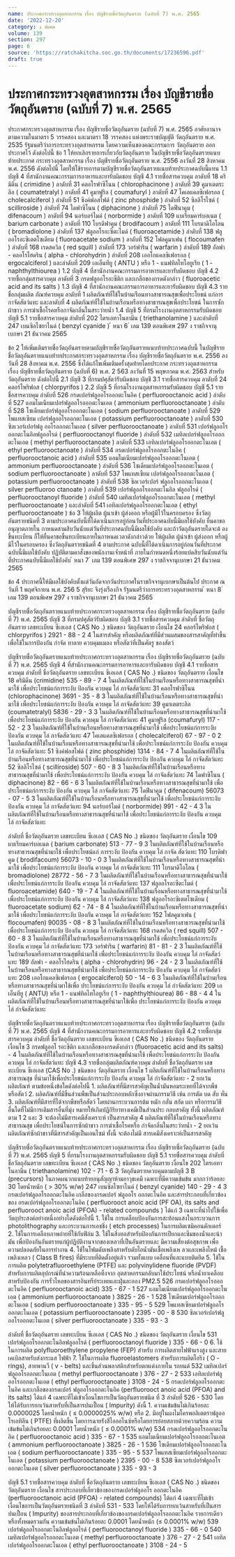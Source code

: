 ```yaml
---
name: ประกาศกระทรวงอุตสาหกรรม เรื่อง บัญชีรายชื่อวัตถุอันตราย (ฉบับที่ 7) พ.ศ. 2565
date: '2022-12-20'
category: ง พิเศษ
volume: 139
section: 297
page: 6
source: 'https://ratchakitcha.soc.go.th/documents/17236596.pdf'
draft: true
---
```


# ประกาศกระทรวงอุตสาหกรรม เรื่อง บัญชีรายชื่อวัตถุอันตราย (ฉบับที่ 7) พ.ศ. 2565

ประกาศกระทรวงอุตสาหกรรม เรื่อง บัญชีรายชื่อวัตถุอันตราย (ฉบับที่ 7) พ.ศ. 2565 อาศัยอานาจตามความในมาตรา 5 วรรคสอง และมาตรา 18 วรรคสอง แห่งพระราชบัญญัติ วัตถุอันตราย พ.ศ. 2535 รัฐมนตรีว่าการกระทรวงอุตสาหกรรม โดยความเห็นของคณะกรรมการ วัตถุอันตราย ออกประกาศไว้ ดังต่อไปนี้ ข้อ 1 ให้ยกเลิกรายการเกี่ยวกับวัตถุอันตราย ในบัญชีรายชื่อวัตถุอันตรายแนบท้ายประกาศ กระทรวงอุตสาหกรรม เรื่อง บัญชีรายชื่อวัตถุอันตราย พ.ศ. 2556 ลงวันที่ 28 สิงหาคม พ.ศ. 2556 ดังต่อไปนี้ โดยให้ใช้รายการตามบัญชีรายชื่อวัตถุอันตรายแนบท้ายประกาศฉบับนี้แทน 1.1 บัญชี 4 ที่สานักงานคณะกรรมการอาหารและยารับผิดชอบ บัญชี 4.1 รายชื่อสารควบคุม ลาดับที่ 18 คริมิดีน ( crimidine ) ลาดับที่ 31 คลอโรฟาซิโนน ( chlorophacinone ) ลาดับที่ 39 คูมาเตตระลิล ( coumatetralyl ) ลาดับที่ 41 คูมาฟูริล ( coumafuryl ) ลาดับที่ 47 โคเลแคลซิเฟอรอล ( cholecalciferol ) ลำดับที่ 51 ซิงค์ฟอสไฟด์ ( zinc phosphide ) ลำดับที่ 52 ซิลลิโรไซด์ ( scilliroside ) ลำดับที่ 74 ไดฟาซิโนน ( diphacinone ) ลำดับที่ 75 ไดฟีนาคูม ( difenacoum ) ลาดับที่ 94 นอร์บอร์ไมด์ ( norbormide ) ลาดับที่ 109 แบเรียมคาร์บอเนต ( barium carbonate ) ลาดับที่ 110 โบรดิฟาคูม ( brodifacoum ) ลาดับที่ 111 โบรมาดิโอโลน ( bromadiolone ) ลำดับที่ 137 ฟลูออโรอะซีตะไมด์ ( fluoroacetamide ) ลำดับที่ 138 ฟลูออโรอะซิเตตโซเดียม ( fluoroacetate sodium ) ลาดับที่ 152 โฟลคูมาเฟน ( flocoumafen ) ลำดับที่ 168 เรดสควิล ( red squill ) ลำดับที่ 173 วอร์ฟาริน ( warfarin ) ลำดับที่ 189 อัลฟา - คลอโรไฮดริน ( alpha - chlorohydrin ) ลำดับที่ 208 เออโกแคลซิเฟอรอล ( ergocalciferol ) และลำดับที่ 209 เอเอ็นทียู ( ANTU ) หรือ 1 - แนฟทิลไทโอยูเรีย ( 1 - naphthylthiourea ) 1.2 บัญชี 4 ที่สานักงานคณะกรรมการอาหารและยารับผิดชอบ บัญชี 4.2 รายชื่อกลุ่มสารควบคุม ลาดับที่ 3 กรดฟลูออโรอะซีติก และเกลือของกรดดังกล่าว ( fluoroacetic acid and its salts ) 1.3 บัญชี 4 ที่สานักงานคณะกรรมการอาหารและยารับผิดชอบ บัญชี 4.3 รายชื่อกลุ่มผลิต ภัณฑ์ควบคุม ลาดับที่ 1 ผลิตภัณฑ์ที่ใช้ในบ้านเรือนทางสาธารณสุขเพื่อประโยชน์ แก่การกาจัดสัตว์แทะ และลาดับที่ 4 ผลิตภัณฑ์ที่ใช้ในบ้านเรือนหรือทางสาธารณสุขเพื่อประโยชน์ ในการซักผ้าขาว การฆ่าเชื้อโรคหรือกาจัดกลิ่นในสระว่ายน้ำ 1.4 บัญชี 5 ที่กรมโรงงานอุตสาหกรรมรับผิดชอบ บัญชี 5.1 รายชื่อสารควบคุม ลำดับที่ 202 ไตรเอทาโนลามีน ( triethanolamine ) และลำดับที่ 247 เบนซิลไซยาไนด์ ( benzyl cyanide ) ้ หนา 6 ่ เลม 139 ตอนพิเศษ 297 ง ราชกิจจานุเบกษา 21 ธันวาคม 2565

ข้อ 2 ให้เพิ่มเติมรายชื่อวัตถุอันตรายตามบัญชีรายชื่อวัตถุอันตรายแนบท้ายประกาศฉบับนี้ ในบัญชีรายชื่อวัตถุอันตรายแนบท้ายประกาศกระทรวงอุตสาหกรรม เรื่อง บัญชีรายชื่อวัตถุอันตราย พ.ศ. 2556 ลงวันที่ 28 สิงหาคม พ.ศ. 2556 ซึ่งได้แก้ไขเพิ่มเติมครั้งสุดท้ายโดยประกาศ กระทรวงอุตสาหกรรม เรื่อง บัญชีรายชื่อวัตถุอันตราย (ฉบับที่ 6) พ.ศ. 2 563 ลงวันที่ 15 พฤษภาคม พ.ศ. 2563 สำหรับวัตถุอันตราย ดังต่อไปนี้ 2.1 บัญชี 3 ที่กรมปศุสัตว์รับผิดชอบ บัญชี 3.1 รายชื่อสารควบคุม ลาดับที่ 24 คลอร์ไพริฟอส ( chlorpyrifos ) 2.2 บัญชี 5 ที่กรมโรงงานอุตสาหกรรมรับผิดชอบ บัญชี 5.1 รายชื่อสารควบคุม ลำดับที่ 526 กรดเปอร์ฟลูออโรออกตะโนอิค ( perfluorooctanoic acid ) ลำดับที่ 527 แอมโมเนียมเปอร์ฟลูออโรออกตะโนเอต ( ammonium perfluorooctanoate ) ลำดับที่ 528 โซเดียมเปอร์ฟลูออโรออกตะโนเอต ( sodium perfluorooctanoate ) ลาดับที่ 529 โพแทสเซียม เปอร์ฟลูออโรออกตะโนเอต ( potassium perfluorooctanoate ) ลาดับที่ 530 ซิลเวอร์เปอร์ฟลู ออโรออกตะโนเอต ( silver perfluorooctanoate ) ลาดับที่ 531 เปอร์ฟลูออโรออกตะโนอิลฟลูออไรด์ ( perfluorooctanoyl fluoride ) ลำดับที่ 532 เมทิลเปอร์ฟลูออโรออกตะโนเอต ( methyl perfluorooctanoate ) ลาดับที่ 533 เอทิลเปอร์ฟลูออโรออกตะโนเอต ( ethyl perfluorooctanoate ) ลำดับที่ 534 กรดเปอร์ฟลูออโรออกตะโนอิค ( perfluorooctanoic acid ) ลำดับที่ 535 แอมโมเนียมเปอร์ฟลูออโรออกตะโนเอต ( ammonium perfluorooctanoate ) ลำดับที่ 536 โซเดียมเปอร์ฟลูออโรออกตะโนเอต ( sodium perfluorooctanoate ) ลาดับที่ 537 โพแทสเซียม เปอร์ฟลูออโรออกตะโนเอต ( potassium perfluorooctanoate ) ลำดับที่ 538 ซิลเวอร์เปอร์ ฟลูออโรออกตะโนเอต ( silver perfluoroo ctanoate ) ลาดับที่ 539 เปอร์ฟลูออโรออกตะโนอิล ฟลูออไรด์ ( perfluorooctanoyl fluoride ) ลำดับที่ 540 เมทิลเปอร์ฟลูออโรออกตะโนเอต ( methyl perfluorooctanoate ) และลำดับที่ 541 เอทิลเปอร์ฟลูออโรออกตะโนเอต ( ethyl perfluorooctanoate ) ข้อ 3 ให้ผู้ผลิต ผู้นาเข้า ผู้ส่งออก หรือผู้มีไว้ในครอบครอง ซึ่งวัตถุอันตรายชนิดที่ 3 ตามประกาศฉบับนี้ที่ได้ดาเนินการอยู่ก่อนวันที่ประกาศฉบับนี้มีผลใช้บังคับ ยื่นคาขออนุญาตภายใน กาหนดสามสิบวันนับแต่วันที่ประกาศฉบับนี้มีผลใช้บังคับ และถ้าวัตถุอันตรายใดจะต้ องขึ้นทะเบียน ก็ให้ยื่นคาขอขึ้นทะเบียนภายในกาหนดเวลาดังกล่าวด้วย ให้ผู้ผลิต ผู้นำเข้า ผู้ส่งออก หรือผู้มีไว้ในครอบครอง ซึ่งวัตถุอันตรายชนิดที่ 4 ตามประกาศ ฉบับนี้ที่ได้ดาเนินการอยู่ก่อนวันที่ประกาศฉบับนี้มีผลใช้บังคับ ปฏิบัติตามคาสั่งของพนักงานเจ้ำหน้าที่ ภายในกำหนดหนึ่งร้อยแปดสิบวันนับแต่วันที่ประกาศฉบับนี้มีผลใช้บังคับ ้ หนา 7 ่ เลม 139 ตอนพิเศษ 297 ง ราชกิจจานุเบกษา 21 ธันวาคม 2565

ข้อ 4 ประกาศนี้ให้มีผลใช้บังคับตั้งแต่วันถัดจากวันประกาศในราชกิจจานุเบกษาเป็นต้นไป ประกาศ ณ วันที่ 1 พฤศจิกายน พ.ศ. 256 5 สุริยะ จึงรุ่งเรืองกิจ รัฐมนตรีว่าการกระทรวงอุตสาหกรรม ้ หนา 8 ่ เลม 139 ตอนพิเศษ 297 ง ราชกิจจานุเบกษา 21 ธันวาคม 2565

บัญชีรายชื่อวัตถุอันตรายแนบท้ายประกาศกระทรวงอุตสาหกรรม เรื่อง บัญชีรายชื่อวัตถุอันตราย (ฉบับที่ 7) พ.ศ. 2565 บัญชี 3 ที่กรมปศุสัตว์รับผิดชอบ บัญชี 3.1 รายชื่อสารควบคุม ลำดับที่ ชื่อวัตถุอันตราย เลขทะเบียน ซีเอเอส ( CAS No .) ชนิดของ วัตถุอันตราย เงื่อนไข 24 คลอร์ไพริฟอส ( chlorpyrifos ) 2921 - 88 - 2 4 ในสารสำคัญ หรือผลิตภัณฑ์ที่มีส่วนผสมของสารสาคัญที่ทำขึ้น เพื่อใช้ในการป้องกัน กำจัด ทาลาย ควบคุมแมลง หรือสัตว์ที่เป็นศัตรู ของสัตว์

บัญชีรายชื่อวัตถุอันตรายแนบท้ายประกาศกระทรวงอุตสาหกรรม เรื่อง บัญชีรายชื่อวัตถุอันตราย (ฉบับที่ 7) พ.ศ. 2565 บัญชี 4 ที่สำนักงานคณะกรรมการอาหารและยารับผิดชอบ บัญชี 4.1 รายชื่อสารควบคุม ลำดับที่ ชื่อวัตถุอันตราย เลขทะเบียน ซีเอเอส ( CAS No .) ชนิดของ วัตถุอันตราย เงื่อนไข 18 คริมิดีน (crimidine) 535 - 89 - 7 4 ในผลิตภัณฑ์ที่ใช้ในบ้านเรือนหรือทางสาธารณสุขที่นำมาใช้ เพื่อประโยชน์แก่การระงับ ป้องกัน ควบคุม ไล่ กาจัดสัตว์แทะ 31 คลอโรฟาซิโนน (chlorophacinone) 3691 - 35 - 8 3 ในผลิตภัณฑ์ที่ใช้ในบ้านเรือนหรือทางสาธารณสุขที่นำมาใช้ เพื่อประโยชน์แก่การระงับ ป้องกัน ควบคุม ไล่ กาจัดสัตว์แทะ 39 คูมาเตตระลิล (coumatetralyl) 5836 - 29 - 3 3 ในผลิตภัณฑ์ที่ใช้ในบ้านเรือนหรือทางสาธารณสุขที่นำมาใช้ เพื่อประโยชน์แก่การระงับ ป้องกัน ควบคุม ไล่ กาจัดสัตว์แทะ 41 คูมาฟูริล (coumafuryl) 117 - 52 - 2 3 ในผลิตภัณฑ์ที่ใช้ในบ้านเรือนหรือทางสาธารณสุขที่นำมาใช้ เพื่อประโยชน์แก่การระงับ ป้องกัน ควบคุม ไล่ กาจัดสัตว์แทะ 47 โคเลแคลซิเฟอรอล ( cholecalciferol) 67 - 97 - 0 2 ในผลิตภัณฑ์ที่ใช้ในบ้านเรือนหรือทางสาธารณสุขที่นำมาใช้ เพื่อประโยชน์แก่การระงับ ป้องกัน ควบคุม ไล่ กาจัดสัตว์แทะ 51 ซิงค์ฟอสไฟด์ ( zinc phosphide) 1314 - 84 - 7 4 ในผลิตภัณฑ์ที่ใช้ในบ้านเรือนหรือทางสาธารณสุขที่นำมาใช้ เพื่อประโยชน์แก่การระงับ ป้องกัน ควบคุม ไล่ กาจัดสัตว์แทะ 52 ซิลลิโรไซด์ ( scilliroside) 507 - 60 - 8 3 ในผลิตภัณฑ์ที่ใช้ในบ้านเรือนหรือทางสาธารณสุขที่นำมาใช้ เพื่อประโยชน์แก่การระงับ ป้องกัน ควบคุม ไล่ กาจัดสัตว์แทะ 74 ไดฟาซิโนน ( diphacinone) 82 - 66 - 6 3 ในผลิตภัณฑ์ที่ใช้ในบ้านเรือนหรือทางสาธารณสุขที่นำมาใช้ เพื่อประโยชน์แก่การระงับ ป้องกัน ควบคุม ไล่ กาจัดสัตว์แทะ 75 ไดฟีนาคูม ( difenacoum) 56073 - 07 - 5 3 ในผลิตภัณฑ์ที่ใช้ในบ้านเรือนหรือทางสาธารณสุขที่นำมาใช้ เพื่อประโยชน์แก่การระงับ ป้องกัน ควบคุม ไล่ กาจัดสัตว์แทะ 94 นอร์บอร์ไมด์ ( norbormide) 991 - 42 - 4 3 ในผลิตภัณฑ์ที่ใช้ในบ้านเรือนหรือทางสาธารณสุขที่นำมาใช้ เพื่อประโยชน์แก่การระงับ ป้องกัน ควบคุม ไล่ กาจัดสัตว์แทะ

ลำดับที่ ชื่อวัตถุอันตราย เลขทะเบียน ซีเอเอส ( CAS No .) ชนิดของ วัตถุอันตราย เงื่อนไข 109 แบเรียมคาร์บอเนต ( barium carbonate) 513 - 77 - 9 3 ในผลิตภัณฑ์ที่ใช้ในบ้านเรือนหรือทางสาธารณสุขที่นำมาใช้ เพื่อประโยชน์แก่ การระงับ ป้องกัน ควบคุม ไล่ กาจัด สัตว์แทะ 110 โบรดิฟาคูม ( brodifacoum) 56073 - 10 - 0 3 ในผลิตภัณฑ์ที่ใช้ในบ้านเรือนหรือทางสาธารณสุขที่นำมาใช้ เพื่อประโยชน์แก่การระงับ ป้องกัน ควบคุม ไล่ กาจัดสัตว์แทะ 111 โบรมาดิโอโลน ( bromadiolone) 28772 - 56 - 7 3 ในผลิตภัณฑ์ที่ใช้ในบ้านเรือนหรือทางสาธารณสุขที่นำมาใช้ เพื่อประโยชน์แก่การระงับ ป้องกัน ควบคุม ไล่ กาจัดสัตว์แทะ 137 ฟลูออโรอะซีตะไมด์ ( fluoroacetamide) 640 - 19 - 7 4 ในผลิตภัณฑ์ที่ใช้ในบ้านเรือนหรือทางสาธารณสุขที่นำมาใช้ เพื่อประโยชน์แก่การระงับ ป้องกัน ควบคุม ไล่ กาจัดสัตว์แทะ 138 ฟลูออโรอะซิเตตโซเดียม ( fluoroacetate sodium) 62 - 74 - 8 4 ในผลิตภัณฑ์ที่ใช้ในบ้านเรือนหรือทางสาธารณสุขที่นำมาใช้ เพื่อประโยชน์แก่การระงับ ป้องกัน ควบคุม ไล่ กาจัดสัตว์แทะ 152 โฟลคูมาเฟน ( flocoumafen) 90035 - 08 - 8 3 ในผลิตภัณฑ์ที่ใช้ในบ้านเรือนหรือทางสาธารณสุขที่นำมาใช้ เพื่อประโยชน์แก่การระงับ ป้องกัน ควบคุม ไล่ กาจัดสัตว์แทะ 168 เรดสควิล ( red squill) 507 - 60 - 8 3 ในผลิตภัณฑ์ที่ใช้ในบ้านเรือนหรือทางสาธารณสุขที่นำมาใช้ เพื่อประโยชน์แก่การระงับ ป้องกัน ควบคุม ไล่ กาจัดสัตว์แทะ 173 วอร์ฟาริน ( warfarin) 81 - 81 - 2 3 ในผลิตภัณฑ์ที่ใช้ในบ้านเรือนหรือทางสาธารณสุขที่นำมาใช้ เพื่อประโยชน์แก่การระงับ ป้องกัน ควบคุม ไล่ กาจัดสัตว์แทะ 189 อัลฟา - คลอโรไฮดริน ( alpha - chlorohydrin) 96 - 24 - 2 3 ในผลิตภัณฑ์ที่ใช้ในบ้านเรือนหรือทางสาธารณสุขที่นำมาใช้ เพื่อประโยชน์แก่การระงับ ป้องกัน ควบคุม ไล่ กาจัดสัตว์แทะ 208 เออโกแคลซิเฟอรอล ( ergocalciferol) 50 - 14 - 6 3 ในผลิตภัณฑ์ที่ใช้ในบ้านเรือนหรือทางสาธารณสุขที่นำมาใช้เพื่อ ประโยชน์แก่การระงับ ป้องกัน ควบคุม ไล่ กำจัดสัตว์แทะ 209 เอเอ็นทียู ( ANTU) หรือ 1 - แนฟทิลไทโอยูเรีย ( 1 - naphthylthiourea) 86 - 88 - 4 4 ในผลิตภัณฑ์ที่ใช้ในบ้านเรือนหรือทางสาธารณสุขที่นำมาใช้เพื่อ ประโยชน์แก่การระงับ ป้องกัน ควบคุม ไล่ กำจัดสัตว์แทะ

บัญชีรายชื่อวัตถุอันตรายแนบท้ายประกาศกระทรวงอุตสาหกรรม เรื่อง บัญชีรายชื่อวัตถุอันตราย (ฉบับที่ 7) พ.ศ. 2565 บัญชี 4 ที่สำนักงานคณะกรรมการอาหารและยารับผิดชอบ บัญชี 4.2 รายชื่อกลุ่มสารควบคุม ลำดับที่ ชื่อวัตถุอันตราย เลขทะเบียน ซีเอเอส ( CAS No .) ชนิดของ วัตถุอันตราย เงื่อนไข 3 กรดฟลูออโ รอะซีติก และเกลือของกรดดังกล่าว (fluoroacetic acid and its salts) - 4 ในผลิตภัณฑ์ที่ใช้ในบ้านเรือนหรือทางสาธารณสุขที่นำมาใช้ เพื่อประโยชน์แก่การระงับ ป้องกัน ควบคุม ไล่ กาจัดสัตว์แทะ บัญชี 4.3 รายชื่อกลุ่มผลิตภัณฑ์ควบคุม ลำดับที่ ชื่อวัตถุอันตราย เลขทะเบียน ซีเอเอส (CAS No .) ชนิดของ วัตถุอันตราย เงื่อนไข 1 ผลิตภัณฑ์ที่ใช้ในบ้านเรือนหรือทางสาธารณสุข ที่นำมาใช้เพื่อประโยชน์แก่การระงับ ป้องกัน ควบคุม ไล่ กำจัดสัตว์แทะ - 2 ยกเว้นผลิตภัณฑ์ ตามข้อหนึ่งข้อใดดังต่อไปนี้ 1. ผลิตภัณฑ์ที่มีสารสาคัญเป็นน้ำมันหอมระเหยที่ได้จากพืช หรือสัตว์ 2. ผลิตภัณฑ์ที่มีชิ้นส่วนพืชเป็นส่วนประกอบหลักซึ่งอาจผ่านกรรมวิธี เช่น การตัด บด สับ หั่น 3. ผลิตภัณฑ์ที่มีสารที่ได้จากพืชหรือสัตว์ โดยผ่านกระบวนการต้ม หมัก กลั่น สกัด เผา หรือกรรมวิธีอื่นใดที่ไม่มีการเติมสารอื่นที่มุ่ง หมายให้เกิดปฏิกิริยาทางเคมีเป็นส่วนประ กอบสาคัญ ทั้งนี้ ผลิตภัณฑ์ตาม 1 2 และ 3 จะต้องไม่มีสารเคมีสังเคราะห์ เป็นสารสาคัญ 4 ผลิตภัณฑ์ที่ใช้ในบ้านเรือนหรือทางสาธารณสุข เพื่อประโยชน์ในการซักผ้าขาว การฆ่าเชื้อโรคหรือ กำจัดกลิ่นในสระว่ายน้ำ - 2 ยกเว้นผลิตภัณฑ์ซักผ้าขาวที่มีสารสำคัญเป็นเอนไซม์ ทั้งนี้ จะต้องไม่มี สารเคมีสังเคราะห์เป็นสารสาคัญ

บัญชีรายชื่อวัตถุอันตรายแนบท้ายประกาศกระทรวงอุตสาหกรรม เรื่อง บัญชีรายชื่อวัตถุอันตราย (ฉบับที่ 7) พ.ศ. 2565 บัญชี 5 ที่กรมโรงงานอุตสาหกรรมรับผิดชอบ บัญชี 5.1 รายชื่อสารควบคุม ลำดับที่ ชื่อวัตถุอันตราย เลขทะเบียน ซีเอเอส ( CAS No .) ชนิดของ วัตถุอันตราย เงื่อนไข 202 ไตรเอทาโนลามีน ( triethanolamine) 102 - 71 - 6 3 วัตถุอันตรายควบคุมตามบัญชี 3 B (precursors) ในภาคผนวกแนบท้ายอนุสัญญาห้ามอาวุธเคมี เฉพาะที่มีความเข้มข้น มากกว่าร้อยละ 30 โดยน้ำหนัก ( > 30% w/w) 247 เบนซิลไซยาไนด์ ( benzyl cyanide) 140 - 29 - 4 3 กรดเปอร์ฟลูออโรออกตะโนอิค เกลือของกรดเปอร์ ฟลูออโร ออกตะโนอิค และสารประกอบที่เกี่ยวข้องของ กรดเปอร์ฟลูออโรออกตะโนอิค ( perfluorooct anoic acid (PF OA), its salts and perfluorooct anoic acid (PFOA) - related compounds ) ได้แก่ 3 เฉพาะที่นำไปใช้เพื่อวัตถุประสงค์อย่างหนึ่งอย่างใดดังต่อไปนี้ 1. ใช้ใน การเคลือบป้องกันการสะท้อนแสงในกระบวนการ photolithography และกระบวนการเอชชิ่ง ( etch processes) ในการผลิตเซมิคอนดักเตอร์ 2. ใช้ในการเคลือบภาพถ่ายที่ใช้กับฟิล์ม 3. ใช้ในสิ่งทอสำหรับป้องกันการเปียกและซึมของน้ำและน้ามัน เพื่อป้องกันอันตรายแก่ผู้ปฏิบัติงานจากของเหลวที่เป็นอันตรายและ มีความเสี่ยงต่อสุขภาพ เพื่อความปลอดภัยในการทำงาน 4. ใช้ในโฟมดับเพลิงสาหรับดับไอน้ำมันเชื้อเพลิงเห ลวและเพลิงไหม้ เชื้อเพลิงเหลว ( Class B fires) ที่มีระบบที่ติดตั้งอยู่แล้ว รวมทั้งแบบ เคลื่อนที่และแบบติดยึด 5. ใช้ในการผลิต polytetrafluoroethylene (PTFE) และ polyvinylidene fluoride (PVDF) สำหรับการผลิตอุปกรณ์ที่นำความร้อนเหลือทิ้งจาก อุตสาหกรรมกลับมาใช้ประโยชน์ หรือน้ำยาเคลือบสาหรับป้องกัน การรั่วไหลของสารอินทรีย์ระเหยและฝุ่นละออง PM2.5 526 กรดเปอร์ฟลูออโรออกตะโนอิค ( perfluorooctanoic acid) 335 - 67 - 1 527 แอมโมเนียมเปอร์ฟลูออโรออกตะโนเอต ( ammonium perfluorooctanoate ) 3825 - 26 - 1 528 โซเดียมเปอร์ฟลูออโรออกตะโนเอต ( sodium perfluorooctanoate ) 335 - 95 - 5 529 โพแทสเซียมเปอร์ฟลูออโรออกตะโนเอต ( potassium perfluorooctanoate ) 2395 - 00 - 8 530 ซิลเวอร์เปอร์ฟลูออโรออกตะโนเอต ( silver perfluorooctanoate ) 335 - 93 - 3

ลำดับที่ ชื่อวัตถุอันตราย เลขทะเบียน ซีเอเอส ( CAS No .) ชนิดของ วัตถุอันตราย เงื่อนไข 531 เปอร์ฟลูออโรออกตะโนอิลฟลูออไรด์ ( perfluorooctanoyl fluoride ) 335 - 66 - 0 6. ใช้ในการผลิต polyfluoroethylene propylene (FEP) สำหรับ การผลิตสายไฟฟ้าแรงสูง และสายเคเบิลสาหรับส่งกระแส ไฟฟ้า 7. ใช้ในการผลิต fluoroelastomers สำหรับการผลิตโอริง ( O - rings), สายพานวี ( v - belts) และชิ้นส่วนพลาสติกสำหรับตกแต่งภายใน รถยนต์ 532 เมทิลเปอร์ฟลูออโรออกตะโนเอต ( methyl perfluorooctanoate ) 376 - 27 - 2 533 เอทิลเปอร์ฟลูออโรออกตะโนเอต ( ethyl perfluorooctanoate ) 3108 - 24 - 5 กรดเปอร์ฟลูออโรออกตะโนอิค และเกลือของกรดเปอร์ ฟลูออโรออกตะโนอิค (perfluorooct anoic acid (PFOA) and its salts) ได้แก่ 4 เฉพาะที่ไม่เข้าเงื่อนไขการเป็นวัตถุอันตรายชนิด ที่ 3 ลำดับที่ 526 - 530 โดยให้ได้รับการยกเว้นสาหรับที่เป็นสารปนเปื้อน ( Impurity) ดังนี้ 1. ความเข้มข้นไม่เกินร้อยละ 0.0000025 โดยน้ำหนัก ( ≤ 0.0000025% w/w) หรือ 2. มีอยู่ในผงไมโครพอลิเตตราฟลูออโรเอทิลีน ( PTFE) ที่ผลิตขึ้น โดยการฉายรังสีไอออไนซ์หรือโดยการย่อยสลายด้วยความร้อน ความเข้มข้นไม่เกินร้อยละ 0.0001 โดยน้ำหนัก ( ≤ 0.0001% w/w) 534 กรดเปอร์ฟลูออโรออกตะโนอิค ( perfluorooctanoic acid ) 335 - 67 - 1 535 แอมโมเนียมเปอร์ฟลูออโรออกตะโนเอต ( ammonium perfluorooctanoate ) 3825 - 26 - 1 536 โซเดียมเปอร์ฟลูออโรออกตะโนเอต ( sodium perfluorooctanoate ) 335 - 95 - 5 537 โพแทสเซียมเปอร์ฟลูออโรออกตะโนเอต ( potassium perfluorooctanoate ) 2395 - 00 - 8 538 ซิลเวอร์เปอร์ฟลูออโรออกตะโนเอต ( silver perfluorooctanoate ) 335 - 93 - 3

บัญชี 5.1 รายชื่อสารควบคุม ลำดับที่ ชื่อวัตถุอันตราย เลขทะเบียน ซีเอเอส ( CAS No .) ชนิดของ วัตถุอันตราย เงื่อนไข สารประกอบที่เกี่ยวข้องของกรดเปอร์ฟลูออโร ออกตะโนอิค (perfluorooctanoic acid (PFOA) - related compounds) ได้แก่ 4 เฉพาะที่ไม่เข้าเงื่อนไขการเป็นวัตถุอันตรายชนิดที่ 3 ลำดับที่ 531 - 533 โดยให้ได้รับการยกเว้นสาหรับที่เป็นสารปนเปื้อน ( Impurity) ของสารประกอบที่เกี่ยวข้องของกรดเปอร์ฟลูออโรออกตะโนอิค รายการเดียวหรือทั้งหมดรวมกัน ความเข้มข้นไม่เกินร้อยละ 0.0001 โดยน้ำหนัก (≤ 0.0001% w/w) 539 เปอร์ฟลูออโรออกตะโนอิลฟลูออไรด์ ( perfluorooctanoyl fluoride ) 335 - 66 - 0 540 เมทิลเปอร์ฟลูออโรออกตะโนเอต ( methyl perfluorooctanoate ) 376 - 27 - 2 541 เอทิลเปอร์ฟลูออโรออกตะโนเอต ( ethyl perfluorooctanoate ) 3108 - 24 - 5
